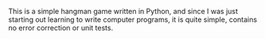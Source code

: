 This is a simple hangman game written in Python, and since I was just starting out learning to write computer programs, it is quite simple, contains no error correction or unit tests.
